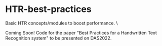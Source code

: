 # HTR-best-practices
Basic HTR concepts/modules to boost performance. \

Coming Soon! Code for the paper "Best Practices for a Handwritten Text Recognition system" to be presented on DAS2022.
